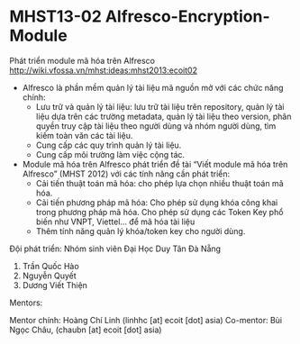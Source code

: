MHST13-02
Alfresco-Encryption-Module
========================================

Phát triển module mã hóa trên Alfresco 
http://wiki.vfossa.vn/mhst:ideas:mhst2013:ecoit02

- Alfresco là phần mềm quản lý tài liệu mã nguồn mở với các chức năng chính:
  + Lưu trữ và quản lý tài liệu: lưu trữ tài liệu trên repository, quản lý tài liệu dựa trên các trường metadata, quản lý tài liệu theo version, phân quyền truy cập tài liệu theo người dùng và nhóm người dùng, tìm kiếm toàn văn các tài liệu.
  + Cung cấp các quy trình quản lý tài liệu.
  + Cung cấp môi trường làm việc cộng tác.
- Module mã hóa trên Alfresco phát triển đề tài “Viết module mã hóa trên Alfresco” (MHST 2012) với các tính năng cần phát triển:
  + Cải tiến thuật toán mã hóa: cho phép lựa chọn nhiều thuật toán mã hóa.
  + Cải tiến phương pháp mã hóa:
      Cho phép sử dụng khóa công khai trong phương pháp mã hóa.
      Cho phép sử dụng các Token Key phổ biến như VNPT, Viettel… để mã hóa tài liệu
  + Thêm tính năng quản lý khóa/token key cho người dùng.

Đội phát triển: Nhóm sinh viên Đại Học Duy Tân Đà Nẵng

1. Trần Quốc Hào
2. Nguyễn Quyết
3. Dương Viết Thiện

Mentors:

  Mentor chính: Hoàng Chí Linh (linhhc [at] ecoit [dot] asia)
  Co-mentor: Bùi Ngọc Châu, (chaubn [at] ecoit [dot] asia)
